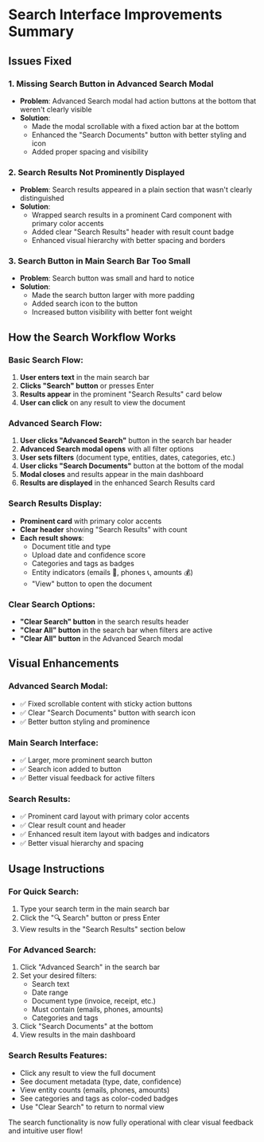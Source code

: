 # Search Interface Improvements Summary

## Issues Fixed

### 1. **Missing Search Button in Advanced Search Modal**
- **Problem**: Advanced Search modal had action buttons at the bottom that weren't clearly visible
- **Solution**: 
  - Made the modal scrollable with a fixed action bar at the bottom
  - Enhanced the "Search Documents" button with better styling and icon
  - Added proper spacing and visibility

### 2. **Search Results Not Prominently Displayed**
- **Problem**: Search results appeared in a plain section that wasn't clearly distinguished
- **Solution**:
  - Wrapped search results in a prominent Card component with primary color accents
  - Added clear "Search Results" header with result count badge
  - Enhanced visual hierarchy with better spacing and borders

### 3. **Search Button in Main Search Bar Too Small**
- **Problem**: Search button was small and hard to notice
- **Solution**:
  - Made the search button larger with more padding
  - Added search icon to the button
  - Increased button visibility with better font weight

## How the Search Workflow Works

### Basic Search Flow:
1. **User enters text** in the main search bar
2. **Clicks "Search" button** or presses Enter
3. **Results appear** in the prominent "Search Results" card below
4. **User can click** on any result to view the document

### Advanced Search Flow:
1. **User clicks "Advanced Search"** button in the search bar header
2. **Advanced Search modal opens** with all filter options
3. **User sets filters** (document type, entities, dates, categories, etc.)
4. **User clicks "Search Documents"** button at the bottom of the modal
5. **Modal closes** and results appear in the main dashboard
6. **Results are displayed** in the enhanced Search Results card

### Search Results Display:
- **Prominent card** with primary color accents
- **Clear header** showing "Search Results" with count
- **Each result shows**:
  - Document title and type
  - Upload date and confidence score
  - Categories and tags as badges
  - Entity indicators (emails 📧, phones 📞, amounts 💰)
  - "View" button to open the document

### Clear Search Options:
- **"Clear Search" button** in the search results header
- **"Clear All" button** in the search bar when filters are active
- **"Clear All" button** in the Advanced Search modal

## Visual Enhancements

### Advanced Search Modal:
- ✅ Fixed scrollable content with sticky action buttons
- ✅ Clear "Search Documents" button with search icon
- ✅ Better button styling and prominence

### Main Search Interface:
- ✅ Larger, more prominent search button
- ✅ Search icon added to button
- ✅ Better visual feedback for active filters

### Search Results:
- ✅ Prominent card layout with primary color accents
- ✅ Clear result count and header
- ✅ Enhanced result item layout with badges and indicators
- ✅ Better visual hierarchy and spacing

## Usage Instructions

### For Quick Search:
1. Type your search term in the main search bar
2. Click the "🔍 Search" button or press Enter
3. View results in the "Search Results" section below

### For Advanced Search:
1. Click "Advanced Search" in the search bar
2. Set your desired filters:
   - Search text
   - Date range
   - Document type (invoice, receipt, etc.)
   - Must contain (emails, phones, amounts)
   - Categories and tags
3. Click "Search Documents" at the bottom
4. View results in the main dashboard

### Search Results Features:
- Click any result to view the full document
- See document metadata (type, date, confidence)
- View entity counts (emails, phones, amounts)
- See categories and tags as color-coded badges
- Use "Clear Search" to return to normal view

The search functionality is now fully operational with clear visual feedback and intuitive user flow!
